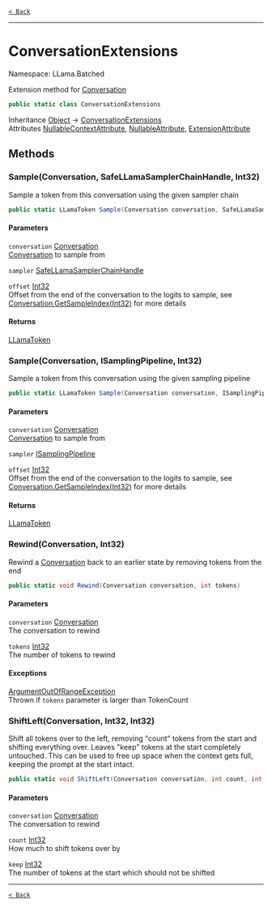 [`< Back`](./)

---

# ConversationExtensions

Namespace: LLama.Batched

Extension method for [Conversation](./llama.batched.conversation.md)

```csharp
public static class ConversationExtensions
```

Inheritance [Object](https://docs.microsoft.com/en-us/dotnet/api/system.object) → [ConversationExtensions](./llama.batched.conversationextensions.md)<br>
Attributes [NullableContextAttribute](https://docs.microsoft.com/en-us/dotnet/api/system.runtime.compilerservices.nullablecontextattribute), [NullableAttribute](https://docs.microsoft.com/en-us/dotnet/api/system.runtime.compilerservices.nullableattribute), [ExtensionAttribute](https://docs.microsoft.com/en-us/dotnet/api/system.runtime.compilerservices.extensionattribute)

## Methods

### **Sample(Conversation, SafeLLamaSamplerChainHandle, Int32)**

Sample a token from this conversation using the given sampler chain

```csharp
public static LLamaToken Sample(Conversation conversation, SafeLLamaSamplerChainHandle sampler, int offset)
```

#### Parameters

`conversation` [Conversation](./llama.batched.conversation.md)<br>
[Conversation](./llama.batched.conversation.md) to sample from

`sampler` [SafeLLamaSamplerChainHandle](./llama.native.safellamasamplerchainhandle.md)<br>

`offset` [Int32](https://docs.microsoft.com/en-us/dotnet/api/system.int32)<br>
Offset from the end of the conversation to the logits to sample, see [Conversation.GetSampleIndex(Int32)](./llama.batched.conversation.md#getsampleindexint32) for more details

#### Returns

[LLamaToken](./llama.native.llamatoken.md)<br>

### **Sample(Conversation, ISamplingPipeline, Int32)**

Sample a token from this conversation using the given sampling pipeline

```csharp
public static LLamaToken Sample(Conversation conversation, ISamplingPipeline sampler, int offset)
```

#### Parameters

`conversation` [Conversation](./llama.batched.conversation.md)<br>
[Conversation](./llama.batched.conversation.md) to sample from

`sampler` [ISamplingPipeline](./llama.sampling.isamplingpipeline.md)<br>

`offset` [Int32](https://docs.microsoft.com/en-us/dotnet/api/system.int32)<br>
Offset from the end of the conversation to the logits to sample, see [Conversation.GetSampleIndex(Int32)](./llama.batched.conversation.md#getsampleindexint32) for more details

#### Returns

[LLamaToken](./llama.native.llamatoken.md)<br>

### **Rewind(Conversation, Int32)**

Rewind a [Conversation](./llama.batched.conversation.md) back to an earlier state by removing tokens from the end

```csharp
public static void Rewind(Conversation conversation, int tokens)
```

#### Parameters

`conversation` [Conversation](./llama.batched.conversation.md)<br>
The conversation to rewind

`tokens` [Int32](https://docs.microsoft.com/en-us/dotnet/api/system.int32)<br>
The number of tokens to rewind

#### Exceptions

[ArgumentOutOfRangeException](https://docs.microsoft.com/en-us/dotnet/api/system.argumentoutofrangeexception)<br>
Thrown if `tokens` parameter is larger than TokenCount

### **ShiftLeft(Conversation, Int32, Int32)**

Shift all tokens over to the left, removing "count" tokens from the start and shifting everything over.
 Leaves "keep" tokens at the start completely untouched. This can be used to free up space when the context
 gets full, keeping the prompt at the start intact.

```csharp
public static void ShiftLeft(Conversation conversation, int count, int keep)
```

#### Parameters

`conversation` [Conversation](./llama.batched.conversation.md)<br>
The conversation to rewind

`count` [Int32](https://docs.microsoft.com/en-us/dotnet/api/system.int32)<br>
How much to shift tokens over by

`keep` [Int32](https://docs.microsoft.com/en-us/dotnet/api/system.int32)<br>
The number of tokens at the start which should not be shifted

---

[`< Back`](./)
